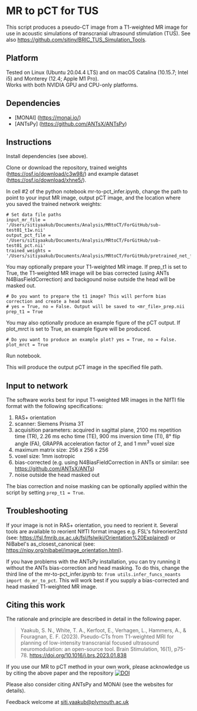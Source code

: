 # MR to pCT for TUS

This script produces a pseudo-CT image from a T1-weighted MR image for use in acoustic simulations of transcranial ultrasound stimulation (TUS). See also https://github.com/sitiny/BRIC_TUS_Simulation_Tools.


## Platform

Tested on Linux (Ubuntu 20.04.4 LTS) and on macOS Catalina (10.15.7; Intel i5) and Monterey (12.4; Apple M1 Pro).  
Works with both NVIDIA GPU and CPU-only platforms.


## Dependencies

* [MONAI] (https://monai.io/)
* [ANTsPy] (https://github.com/ANTsX/ANTsPy)


## Instructions

Install dependencies (see above). 

Clone or download the repository, trained weights (https://osf.io/download/c3w98/) and example dataset (https://osf.io/download/xhne5/).

In cell #2 of the python notebook mr-to-pct_infer.ipynb, change the path to point to your input MR image, output pCT image, and the location where you saved the trained network weights:
```
# Set data file paths
input_mr_file = '/Users/sitiyaakub/Documents/Analysis/MRtoCT/ForGitHub/sub-test01_t1w.nii'
output_pct_file = '/Users/sitiyaakub/Documents/Analysis/MRtoCT/ForGitHub/sub-test01_pct.nii'
trained_weights = '/Users/sitiyaakub/Documents/Analysis/MRtoCT/ForGitHub/pretrained_net_final_20220825.pth'
```

You may optionally prepare your T1-weighted MR image. If prep_t1 is set to True, the T1-weighted MR image will be bias corrected (using ANTs N4BiasFieldCorrection) and backgound noise outside the head will be masked out.
```
# Do you want to prepare the t1 image? This will perform bias correction and create a head mask
# yes = True, no = False. Output will be saved to <mr_file>_prep.nii
prep_t1 = True
```

You may also optionally produce an example figure of the pCT output. If plot_mrct is set to True, an example figure will be produced. 
```
# Do you want to produce an example plot? yes = True, no = False. 
plot_mrct = True
```

Run notebook.

This will produce the output pCT image in the specified file path.


## Input to network

The software works best for input T1-weighted MR images in the NIfTI file format with the following specifications:
1) RAS+ orientation
2) scanner: Siemens Prisma 3T
3) acquisition parameters: acquired in sagittal plane, 2100 ms repetition time (TR), 2.26 ms echo time (TE), 900 ms inversion time (TI), 8° flip angle (FA), GRAPPA acceleration factor of 2, and 1 mm<sup>3</sup> voxel size
4) maximum matrix size: 256 x 256 x 256
5) voxel size: 1mm isotropic
6) bias-corrected (e.g. using N4BiasFieldCorrection in ANTs or similar: see https://github.com/ANTsX/ANTs)
7) noise outside the head masked out

The bias correction and noise masking can be optionally applied within the script by setting `prep_t1 = True`.

## Troubleshooting

If your image is not in RAS+ orientation, you need to reorient it. Several tools are available to reorient NIfTI format images e.g. FSL's fslreorient2std (see: https://fsl.fmrib.ox.ac.uk/fsl/fslwiki/Orientation%20Explained) or NiBabel's as_closest_canonical (see: https://nipy.org/nibabel/image_orientation.html).

If you have problems with the ANTsPy installation, you can try running it without the ANTs bias-correction and head masking. To do this, change the third line of the mr-to-pct_infer.ipynb to: `from utils.infer_funcs_noants import do_mr_to_pct`. 
This will work best if you supply a bias-corrected and head masked T1-weighted MR image.

## Citing this work

The rationale and principle are described in detail in the following paper.

>    Yaakub, S. N., White, T. A., Kerfoot, E., Verhagen, L., Hammers, A., & Fouragnan, E. F. (2023). Pseudo-CTs from T1-weighted MRI for planning of low-intensity transcranial focused ultrasound neuromodulation: an open-source tool. Brain Stimulation, 16(1), p75-78. https://doi.org/10.1016/j.brs.2023.01.838

If you use our MR to pCT method in your own work, please acknowledge us by citing the above paper and the repository [![DOI](https://zenodo.org/badge/463507314.svg)](https://zenodo.org/badge/latestdoi/463507314)

Please also consider citing ANTsPy and MONAI (see the websites for details).

Feedback welcome at siti.yaakub@plymouth.ac.uk
